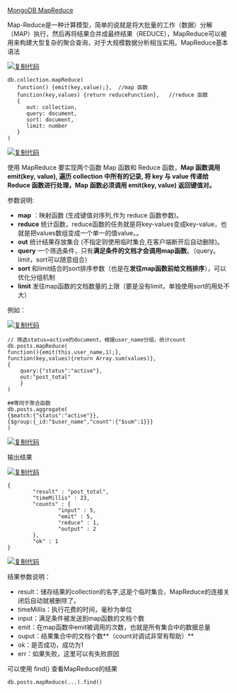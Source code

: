 [MongoDB MapReduce](https://www.cnblogs.com/yjh1995/p/14164253.html)

Map-Reduce是一种计算模型，简单的说就是将大批量的工作（数据）分解（MAP）执行，然后再将结果合并成最终结果（REDUCE），MapReduce可以被用来构建大型复杂的聚合查询，对于大规模数据分析相当实用。MapReduce基本语法

[![复制代码](https://common.cnblogs.com/images/copycode.gif)](javascript:void(0);)

```
db.collection.mapReduce(
   function() {emit(key,value);},  //map 函数
   function(key,values) {return reduceFunction},   //reduce 函数
   {
      out: collection,
      query: document,
      sort: document,
      limit: number
   }
)
```

[![复制代码](https://common.cnblogs.com/images/copycode.gif)](javascript:void(0);)

使用 MapReduce 要实现两个函数 Map 函数和 Reduce 函数，**Map 函数调用 emit(key, value), 遍历 collection 中所有的记录, 将 key 与 value 传递给 Reduce 函数进行处理，Map 函数必须调用 emit(key, value) 返回键值对。**

参数说明:

- **map** ：映射函数 (生成键值对序列,作为 reduce 函数参数)。
- **reduce** 统计函数，reduce函数的任务就是将key-values变成key-value，也就是把values数组变成一个单一的值value。。
- **out** 统计结果存放集合 (不指定则使用临时集合,在客户端断开后自动删除)。
- **query** 一个筛选条件，只有**满足条件的文档才会调用map函数**。（query。limit，sort可以随意组合）
- **sort** 和limit结合的sort排序参数（也是在**发往map函数前给文档排序**），可以优化分组机制
- **limit** 发往map函数的文档数量的上限（要是没有limit，单独使用sort的用处不大）

例如：

 

[![复制代码](https://common.cnblogs.com/images/copycode.gif)](javascript:void(0);)

```
// 筛选status=active的document，根据user_name分组，统计count
db.posts.mapReduce(
function(){emit(this.user_name,1);},
function(key,values){return Array.sum(values)},
{
    query:{"status":"active"},
    out:"post_total"
    }
)

##等同于聚合函数
db.posts.aggregate(
{$match:{"status":"active"}},
{$group:{_id:"$user_name","count":{"$sum":1}}}
)
```

[![复制代码](https://common.cnblogs.com/images/copycode.gif)](javascript:void(0);)

输出结果

[![复制代码](https://common.cnblogs.com/images/copycode.gif)](javascript:void(0);)

```
{
        "result" : "post_total",
        "timeMillis" : 23,
        "counts" : {
                "input" : 5,
                "emit" : 5,
                "reduce" : 1,
                "output" : 2
        },
        "ok" : 1
}
```

[![复制代码](https://common.cnblogs.com/images/copycode.gif)](javascript:void(0);)

结果参数说明：

- result：储存结果的collection的名字,这是个临时集合，MapReduce的连接关闭后自动就被删除了。
- timeMillis：执行花费的时间，毫秒为单位
- input：满足条件被发送到map函数的文档个数
- emit：在map函数中emit被调用的次数，也就是所有集合中的数据总量
- ouput：结果集合中的文档个数**（count对调试非常有帮助）**
- ok：是否成功，成功为1
- err：如果失败，这里可以有失败原因

可以使用 find() 查看MapReduce的结果

```
db.posts.mapReduce(...).find()
```